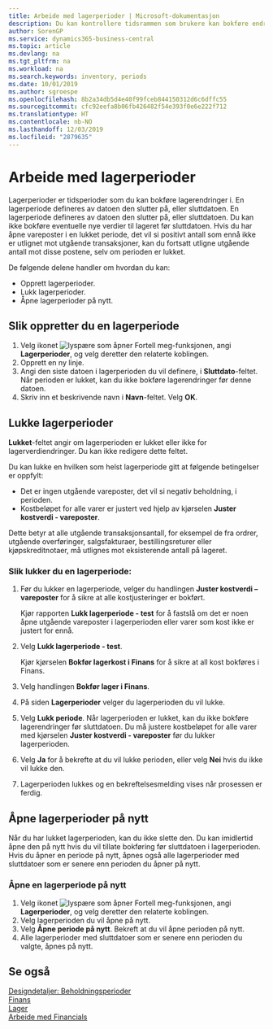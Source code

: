 ```yaml
---
title: Arbeide med lagerperioder | Microsoft-dokumentasjon
description: Du kan kontrollere tidsrammen som brukere kan bokføre endringer i lageret, ved å definere lagerperioder.
author: SorenGP
ms.service: dynamics365-business-central
ms.topic: article
ms.devlang: na
ms.tgt_pltfrm: na
ms.workload: na
ms.search.keywords: inventory, periods
ms.date: 10/01/2019
ms.author: sgroespe
ms.openlocfilehash: 8b2a34db5d4e40f99fceb844150312d6c6dffc55
ms.sourcegitcommit: cfc92eefa8b06fb426482f54e393f0e6e222f712
ms.translationtype: HT
ms.contentlocale: nb-NO
ms.lasthandoff: 12/03/2019
ms.locfileid: "2879635"
---
```

# <a name="work-with-inventory-periods"></a>Arbeide med lagerperioder
Lagerperioder er tidsperioder som du kan bokføre lagerendringer i. En lagerperiode defineres av datoen den slutter på, eller sluttdatoen. En lagerperiode defineres av datoen den slutter på, eller sluttdatoen. Du kan ikke bokføre eventuelle nye verdier til lageret før sluttdatoen. Hvis du har åpne vareposter i en lukket periode, det vil si positivt antall som ennå ikke er utlignet mot utgående transaksjoner, kan du fortsatt utligne utgående antall mot disse postene, selv om perioden er lukket.  

De følgende delene handler om hvordan du kan:

* Opprett lagerperioder.  
* Lukk lagerperioder.  
* Åpne lagerperioder på nytt.  

## <a name="to-create-an-inventory-period"></a>Slik oppretter du en lagerperiode  
1. Velg ikonet ![lyspære som åpner Fortell meg-funksjonen](media/ui-search/search_small.png "Fortell hva du vil gjøre"), angi **Lagerperioder**, og velg deretter den relaterte koblingen.  
2. Opprett en ny linje.  
3. Angi den siste datoen i lagerperioden du vil definere, i **Sluttdato**-feltet. Når perioden er lukket, kan du ikke bokføre lagerendringer før denne datoen.  
4. Skriv inn et beskrivende navn i **Navn**-feltet. Velg **OK**.  

## <a name="closing-inventory-periods"></a>Lukke lagerperioder  
**Lukket**-feltet angir om lagerperioden er lukket eller ikke for lagerverdiendringer. Du kan ikke redigere dette feltet.  

Du kan lukke en hvilken som helst lagerperiode gitt at følgende betingelser er oppfylt:  

* Det er ingen utgående vareposter, det vil si negativ beholdning, i perioden.  
* Kostbeløpet for alle varer er justert ved hjelp av kjørselen **Juster kostverdi - vareposter**.  

Dette betyr at alle utgående transaksjonsantall, for eksempel de fra ordrer, utgående overføringer, salgsfakturaer, bestillingsreturer eller kjøpskreditnotaer, må utlignes mot eksisterende antall på lageret.  

### <a name="to-close-an-inventory-period"></a>Slik lukker du en lagerperiode:  
1. Før du lukker en lagerperiode, velger du handlingen **Juster kostverdi – vareposter** for å sikre at alle kostjusteringer er bokført.

     Kjør rapporten **Lukk lagerperiode - test** for å fastslå om det er noen åpne utgående vareposter i lagerperioden eller varer som kost ikke er justert for ennå.  
2. Velg **Lukk lagerperiode - test**.  

     Kjør kjørselen **Bokfør lagerkost i Finans** for å sikre at all kost bokføres i Finans.  
3. Velg handlingen **Bokfør lager i Finans**.  
4. På siden **Lagerperioder** velger du lagerperioden du vil lukke.  
5. Velg **Lukk periode**. Når lagerperioden er lukket, kan du ikke bokføre lagerendringer før sluttdatoen. Du må justere kostbeløpet for alle varer med kjørselen **Juster kostverdi - vareposter** før du lukker lagerperioden.  
6. Velg **Ja** for å bekrefte at du vil lukke perioden, eller velg **Nei** hvis du ikke vil lukke den.  
7. Lagerperioden lukkes og en bekreftelsesmelding vises når prosessen er ferdig.  

## <a name="reopening-inventory-periods"></a>Åpne lagerperioder på nytt  
Når du har lukket lagerperioden, kan du ikke slette den. Du kan imidlertid åpne den på nytt hvis du vil tillate bokføring før sluttdatoen i lagerperioden. Hvis du åpner en periode på nytt, åpnes også alle lagerperioder med sluttdatoer som er senere enn perioden du åpner på nytt.  

### <a name="to-reopen-an-inventory-period"></a>Åpne en lagerperiode på nytt  
1. Velg ikonet ![lyspære som åpner Fortell meg-funksjonen](media/ui-search/search_small.png "Fortell hva du vil gjøre"), angi **Lagerperioder**, og velg deretter den relaterte koblingen.  
2. Velg lagerperioden du vil åpne på nytt.  
3. Velg **Åpne periode på nytt**. Bekreft at du vil åpne perioden på nytt.  
4. Alle lagerperioder med sluttdatoer som er senere enn perioden du valgte, åpnes på nytt.  

## <a name="see-also"></a>Se også  
[Designdetaljer: Beholdningsperioder](design-details-inventory-periods.md)  
[Finans](finance.md)  
[Lager](inventory-manage-inventory.md)  
[Arbeide med Financials](ui-work-product.md)
